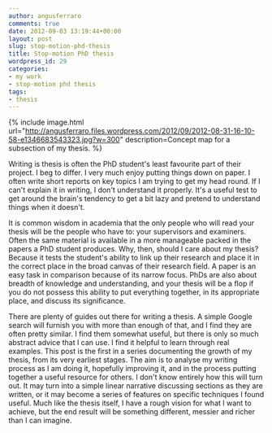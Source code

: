```yaml
---
author: angusferraro
comments: true
date: 2012-09-03 13:19:44+00:00
layout: post
slug: stop-motion-phd-thesis
title: Stop-motion PhD thesis
wordpress_id: 29
categories:
- my work
- stop-motion phd thesis
tags:
- thesis
---
```


{% include image.html
url="http://angusferraro.files.wordpress.com/2012/09/2012-08-31-16-10-58-e1346683543323.jpg?w=300"
description=Concept map for a subsection of my thesis.
%}


Writing is thesis is often the PhD student's least favourite part of
their project. I beg to differ. I very much enjoy putting things down
on paper. I often write short reports on key topics I am trying to get
my head round. If I can't explain it in writing, I don't understand it
properly. It's a useful test to get around the brain's tendency to get
a bit lazy and pretend to understand things when it doesn't.




It is common wisdom in academia that the only people who will read
your thesis will be the people who have to: your supervisors and
examiners. Often the same material is available in a more manageable
packed in the papers a PhD student produces. Why, then, should I care
about my thesis? Because it tests the student's ability to link up
their research and place it in the correct place in the broad canvas
of their research field. A paper is an easy task in comparison because
of its narrow focus. PhDs are also about breadth of knowledge and
understanding, and your thesis will be a flop if you do not possess
this ability to put everything together, in its appropriate place, and
discuss its significance.




There are plenty of guides out there for writing a thesis. A simple
Google search will furnish you with more than enough of that, and I
find they are often pretty similar. I find them somewhat useful, but
there is only so much abstract advice that I can use. I find it
helpful to learn through real examples. This post is the first in a
series documenting the growth of my thesis, from its very earliest
stages. The aim is to analyse my writing process as I am doing it,
hopefully improving it, and in the process putting together a useful
resource for others. I don't know entirely how this will turn out. It
may turn into a simple linear narrative discussing sections as they
are written, or it may become a series of features on specific
techniques I found useful. Much like the thesis itself, I have a rough
vision for what I want to achieve, but the end result will be
something different, messier and richer than I can imagine.
